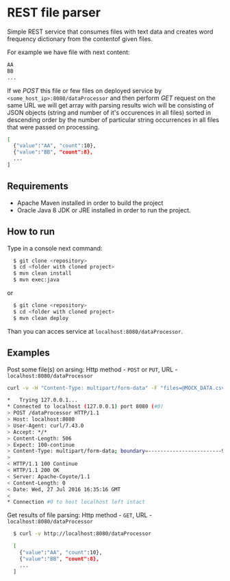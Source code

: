 # REST file parser

Simple REST service that consumes files with text data and creates word frequency dictionary from the contentof given files.

For example we have file with next content:

```sh
AA
BB
...
```

If we *POST* this file or few files on deployed service by ```<some_host_ip>:8080/dataProcessor``` and then perform *GET* request on the same URL we will get array with parsing results wich will be consisting of JSON objects (string and number of it's occurences in all files) sorted in descending order by the number of particular string occurrences in all files that were passed on processing.

```sh
[
  {"value":"AA", "count":10},
  {"value":"BB", "count":8},
  ...
]
```

## Requirements

* Apache Maven installed in order to build the project
* Oracle Java 8 JDK or JRE installed in order to run the project.

## How to run

Type in a console next command:

```sh
  $ git clone <repository>
  $ cd <folder with cloned project>
  $ mvn clean install
  $ mvn exec:java
```

or

```sh
  $ git clone <repository>
  $ cd <folder with cloned project>
  $ mvn clean deploy
```

Than you can acces service at ```localhost:8080/dataProcessor```.

## Examples

Post some file(s) on arsing:
Http method - ```POST``` or ```PUT```, URL - ```localhost:8080/dataProcessor```

```sh
curl -v -H "Content-Type: multipart/form-data" -F "files=@MOCK_DATA.csv" http://localhost:8080/dataProcessor

*   Trying 127.0.0.1...
* Connected to localhost (127.0.0.1) port 8080 (#0)
> POST /dataProcessor HTTP/1.1
> Host: localhost:8080
> User-Agent: curl/7.43.0
> Accept: */*
> Content-Length: 506
> Expect: 100-continue
> Content-Type: multipart/form-data; boundary=------------------------97dcd27ce52f8a0c
>
< HTTP/1.1 100 Continue
< HTTP/1.1 200 OK
< Server: Apache-Coyote/1.1
< Content-Length: 0
< Date: Wed, 27 Jul 2016 16:35:16 GMT
<
* Connection #0 to host localhost left intact

```

Get results of file parsing:
Http method - ```GET```, URL - ```localhost:8080/dataProcessor```
```sh
  $ curl -v http://localhost:8080/dataProcessor

  [
    {"value":"AA", "count":10},
    {"value":"BB", "count":8},
    ...
  ]
```
